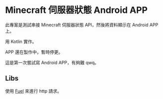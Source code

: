 ﻿# Minecraft 伺服器狀態 Android APP
 此專案是測試串接 Minecraft 伺服器狀態 API，然後將資料顯示在 Android APP 上。
 
 用 Kotlin 實作。
 
 APP 還在製作中，暫時停更。
 
 這是第一次嘗試寫 Android APP，有夠難 qwq。
 
## Libs

使用 [Fuel](https://github.com/kittinunf/fuel) 來進行 http 請求。
